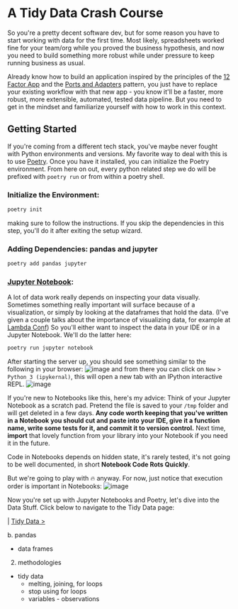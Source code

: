 # A Tidy Data Crash Course
So you're a pretty decent software dev, but for some reason you have to start working with data for the first time. Most likely, spreadsheets worked fine for your team/org while you proved the business hypothesis, and now you need to build something more robust while under pressure to keep running business as usual. 

Already know how to build an application inspired by the principles of the [12 Factor App](https://12factor.net/) and the [Ports and Adapters](https://en.wikipedia.org/wiki/Hexagonal_architecture_(software)) pattern, you just have to replace your existing workflow with that new app - you know it'll be a faster, more robust, more extensible, automated, tested data pipeline. But you need to get in the mindset and familiarize yourself with how to work in this context.

## Getting Started

If you're coming from a different tech stack, you've maybe never fought with Python environments and versions. My favorite way to deal with this is to use [Poetry](https://python-poetry.org/docs/). Once you have it installed, you can initialize the Poetry environment. From here on out, every python related step we do will be prefixed with `poetry run` or from within a poetry shell. 

### Initialize the Environment:
```bash
poetry init
```
making sure to follow the instructions. If you skip the dependencies in this step, you'll do it after exiting the setup wizard.

### Adding Dependencies: pandas and jupyter 
```bash
poetry add pandas jupyter
```
### [Jupyter Notebook](https://jupyter.org/try-jupyter/retro/notebooks/?path=notebooks/Intro.ipynb):
A lot of data work really depends on inspecting your data visually. Sometimes something really important will surface because of a visualization, or simply by looking at the dataframes that hold the data. (I've given a couple talks about the importance of visualizing data, for example at [Lambda Conf](https://www.youtube.com/watch?v=TrOBMJOh7Vw)) So you'll either want to inspect the data in your IDE or in a Jupyter Notebook. We'll do the latter here:
```bash
poetry run jupyter notebook
```

After starting the server up, you should see something similar to the following in your browser:
![image](https://github.com/emgrasmeder/tidy-data-crash-course/assets/8107614/25e2b8b0-96e8-4532-8b1e-5356cfccfc4d)
and from there you can click on `New` > `Python 3 (ipykernal)`, this will open a new tab with an IPython interactive REPL.
![image](https://github.com/emgrasmeder/tidy-data-crash-course/assets/8107614/1446d249-3f00-4305-be8c-fa740bf24dd7)

If you're new to Notebooks like this, here's my advice: Think of your Jupyter Notebook as a scratch pad. Pretend the file is saved to your `/tmp` folder and will get deleted in a few days. **Any code worth keeping that you've written in a Notebook you should cut and paste into your IDE, give it a function name, write some tests for it, and commit it to version control.** Next time, __import__ that lovely function from your library into your Notebook if you need it in the future.

Code in Notebooks depends on hidden state, it's rarely tested, it's not going to be well documented, in short **Notebook Code Rots Quickly**. 

But we're going to play with 🔥 anyway. For now, just notice that execution order is important in Notebooks:
![image](https://github.com/emgrasmeder/tidy-data-crash-course/assets/8107614/c71c186b-665f-40fd-a5fb-a0c4a83570bb)

Now you're set up with Jupyter Notebooks and Poetry, let's dive into the Data Stuff. Click below to navigate to the Tidy Data page:

| [Tidy Data >](https://github.com/emgrasmeder/tidy-data-crash-course/blob/main/tidy-data.md)


b. pandas
  - data frames
2. methodologies
- tidy data
  - melting, joining, for loops
  - stop using for loops
  - variables - observations

